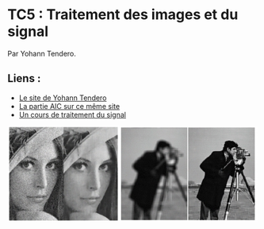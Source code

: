 # TC5 : Traitement des images et du signal

Par Yohann Tendero.

## Liens :

- [Le site de Yohann Tendero](http://perso.telecom-paristech.fr/%7Eytendero)
- [La partie AIC sur ce même site](http://perso.telecom-paristech.fr/%7Eytendero/master_aic.html)
- [Un cours de traitement du signal](http://users.polytech.unice.fr/~leroux/courssignal/courssignal.html)

![Signal](tc5.png)
